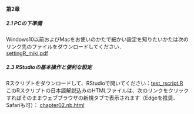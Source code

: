 #### 第2章
##### 2.1 PCの下準備
Windows10以前およびMacをお使いのかたで細かい設定を知りたいかたは次のリンク先のファイルをダウンロードしてください．<br>
<a href="https://drive.google.com/file/d/1nOORw9xrqwyuAQtncoVzO0CNdPtvT-rg/view" target="_blank" rel="noopener noreferrer">settingR_miki.pdf</a><br>
##### 2.3 RStudioの基本操作と便利な設定
Rスクリプトをダウンロードして、RStudioで開いてください：[test_rscript.R](./test_rscript.R) <br>
このRスクリプトの日本語解説込みのHTMLファイルは、次のリンクをクリックすればそのままウェブブラウザの新規タブで表示されます（Edgeを推奨、Safariも可）：
<a href="./chapter02.nb.html" target="_blank" rel="noopener noreferrer">chapter02.nb.html</a><br>
